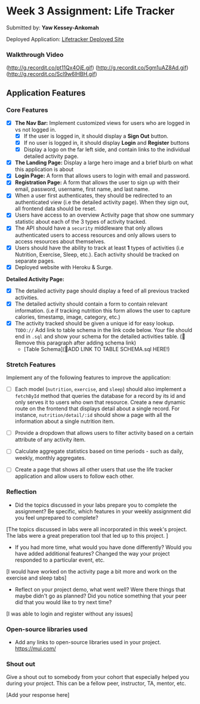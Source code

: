 # Week 3 Assignment: Life Tracker

Submitted by: **Yaw Kessey-Ankomah**

Deployed Application: [Lifetracker Deployed Site](ADD_LINK_HERE)
### Walkthrough Video


(http://g.recordit.co/pt11Qx4OjE.gif)
(http://g.recordit.co/5gm1uAZ8Ad.gif)
(http://g.recordit.co/Scl9w6lHBH.gif)


## Application Features

### Core Features

- [X] **The Nav Bar:** Implement customized views for users who are logged in vs not logged in.
  - [X] If the user is logged in, it should display a **Sign Out** button. 
  - [X] If no user is logged in, it should display **Login** and **Register** buttons
  - [X] Display a logo on the far left side, and contain links to the individual detailed activity page. 
- [X] **The Landing Page:** Display a large hero image and a brief blurb on what this application is about
- [X] **Login Page:** A form that allows users to login with email and password.
- [X] **Registration Page:** A form that allows the user to sign up with their email, password, username, first name, and last name.
- [X] When a user first authenticates, they should be redirected to an authenticated view (i.e the detailed activity page). When they sign out, all frontend data should be reset.
- [X] Users have access to an overview Activity page that show one summary statistic about each of the 3 types of activity tracked.
- [X] The API should have a `security` middleware that only allows authenticated users to access resources and only allows users to access resources about themselves. 
- [X] Users should have the ability to track at least **1** types of activities (i.e Nutrition, Exercise, Sleep, etc.). Each activity should be tracked on separate pages.
- [X] Deployed website with Heroku & Surge. 

**Detailed Activity Page:**
- [X] The detailed activity page should display a feed of all previous tracked activities.
- [X] The detailed activity should contain a form to contain relevant information. (i.e if tracking nutrition this form allows the user to capture calories, timestamp, image, category, etc.) 
- [X] The activity tracked should be given a unique id for easy lookup.
  `TODO://` Add link to table schema in the link code below. Your file should end in `.sql` and show your schema for the detailed activities table. (🚫 Remove this paragraph after adding schema link)
  * [Table Schema](📝ADD LINK TO TABLE SCHEMA.sql HERE!) 

### Stretch Features

Implement any of the following features to improve the application:
- [ ] Each model (`nutrition`, `exercise`, and `sleep`) should also implement a `fetchById` method that queries the database for a record by its id and only serves it to users who own that resource. Create a new dynamic route on the frontend that displays detail about a single record. For instance, `nutrition/detail/:id` should show a page with all the information about a single nutrition item.
- [ ] Provide a dropdown that allows users to filter activity based on a certain attribute of any activity item.
- [ ] Calculate aggregate statistics based on time periods - such as daily, weekly, monthly aggregates.
- [ ] Create a page that shows all other users that use the life tracker application and allow users to follow each other.


### Reflection

* Did the topics discussed in your labs prepare you to complete the assignment? Be specific, which features in your weekly assignment did you feel unprepared to complete?

[The topics discussed in labs were all incorporated in this week's project. The labs were a great preperation tool that led up to this project. ]


* If you had more time, what would you have done differently? Would you have added additional features? Changed the way your project responded to a particular event, etc.
  
[I would have worked on the activity page a bit more and work on the exercise and sleep tabs]

* Reflect on your project demo, what went well? Were there things that maybe didn't go as planned? Did you notice something that your peer did that you would like to try next time?

[I was able to login and register without any issues]

### Open-source libraries used

- Add any links to open-source libraries used in your project.
https://mui.com/

### Shout out

Give a shout out to somebody from your cohort that especially helped you during your project. This can be a fellow peer, instructor, TA, mentor, etc.

[Add your response here]
